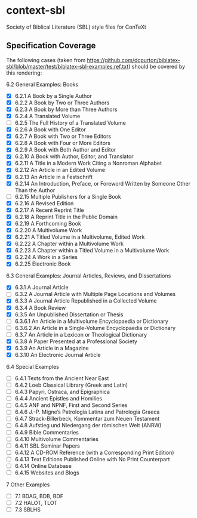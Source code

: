 # context-sbl
Society of Biblical Literature (SBL) style files for ConTeXt

## Specification Coverage

The following cases (taken from https://github.com/dcpurton/biblatex-sbl/blob/master/test/biblatex-sbl-examples.ref.txt) should be covered by this rendering:

6.2 General Examples: Books

- [x] 6.2.1 A Book by a Single Author
- [x] 6.2.2 A Book by Two or Three Authors
- [x] 6.2.3 A Book by More than Three Authors
- [x] 6.2.4 A Translated Volume
- [ ] 6.2.5 The Full History of a Translated Volume
- [x] 6.2.6 A Book with One Editor
- [x] 6.2.7 A Book with Two or Three Editors
- [x] 6.2.8 A Book with Four or More Editors
- [x] 6.2.9 A Book with Both Author and Editor
- [x] 6.2.10 A Book with Author, Editor, and Translator
- [x] 6.2.11 A Title in a Modern Work Citing a Nonroman Alphabet
- [x] 6.2.12 An Article in an Edited Volume
- [x] 6.2.13 An Article in a Festschrift
- [x] 6.2.14 An Introduction, Preface, or Foreword Written by Someone Other Than the Author
- [ ] 6.2.15 Multiple Publishers for a Single Book
- [x] 6.2.16 A Revised Edition
- [x] 6.2.17 A Recent Reprint Title
- [x] 6.2.18 A Reprint Title in the Public Domain
- [x] 6.2.19 A Forthcoming Book
- [x] 6.2.20 A Multivolume Work
- [x] 6.2.21 A Titled Volume in a Multivolume, Edited Work
- [x] 6.2.22 A Chapter within a Multivolume Work
- [x] 6.2.23 A Chapter within a Titled Volume in a Multivolume Work
- [x] 6.2.24 A Work in a Series
- [x] 6.2.25 Electronic Book

6.3 General Examples: Journal Articles, Reviews, and Dissertations

- [x] 6.3.1 A Journal Article
- [ ] 6.3.2 A Journal Article with Multiple Page Locations and Volumes
- [x] 6.3.3 A Journal Article Republished in a Collected Volume
- [x] 6.3.4 A Book Review
- [x] 6.3.5 An Unpublished Dissertation or Thesis
- [ ] 6.3.6.1 An Article in a Multivolume Encyclopaedia or Dictionary
- [ ] 6.3.6.2 An Article in a Single-Volume Encyclopaedia or Dictionary
- [ ] 6.3.7 An Article in a Lexicon or Theological Dictionary
- [x] 6.3.8 A Paper Presented at a Professional Society
- [x] 6.3.9 An Article in a Magazine
- [x] 6.3.10 An Electronic Journal Article

6.4 Special Examples

- [ ] 6.4.1 Texts from the Ancient Near East
- [ ] 6.4.2 Loeb Classical Library (Greek and Latin)
- [ ] 6.4.3 Papyri, Ostraca, and Epigraphica
- [ ] 6.4.4 Ancient Epistles and Homilies
- [ ] 6.4.5 ANF and NPNF, First and Second Series
- [ ] 6.4.6 J.-P. Migne’s Patrologia Latina and Patrologia Graeca
- [ ] 6.4.7 Strack-Billerbeck, Kommentar zum Neuen Testament
- [ ] 6.4.8 Aufstieg und Niedergang der römischen Welt (ANRW)
- [ ] 6.4.9 Bible Commentaries
- [ ] 6.4.10 Multivolume Commentaries
- [ ] 6.4.11 SBL Seminar Papers
- [ ] 6.4.12 A CD-ROM Reference (with a Corresponding Print Edition)
- [ ] 6.4.13 Text Editions Published Online with No Print Counterpart
- [ ] 6.4.14 Online Database
- [ ] 6.4.15 Websites and Blogs

7 Other Examples

- [ ] 7.1 BDAG, BDB, BDF
- [ ] 7.2 HALOT, TLOT
- [ ] 7.3 SBLHS